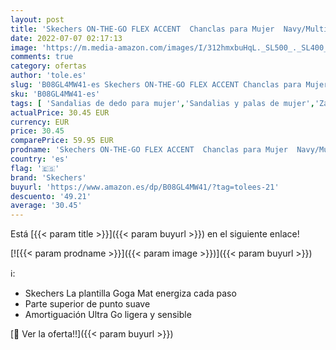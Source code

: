 ```yaml
---
layout: post
title: 'Skechers ON-THE-GO FLEX ACCENT  Chanclas para Mujer  Navy/Multi Textile  36 EU'
date: 2022-07-07 02:17:13
image: 'https://m.media-amazon.com/images/I/312hmxbuHqL._SL500_._SL400_.jpg'
comments: true
category: ofertas
author: 'tole.es'
slug: 'B08GL4MW41-es Skechers ON-THE-GO FLEX ACCENT Chanclas para Mujer...'
sku: 'B08GL4MW41-es'
tags: [ 'Sandalias de dedo para mujer','Sandalias y palas de mujer','Zapatos','Zapatos para mujer','Zapatos y complementos','chanclas','skechers','🇪🇸', ]
actualPrice: 30.45 EUR
currency: EUR
price: 30.45
comparePrice: 59.95 EUR
prodname: 'Skechers ON-THE-GO FLEX ACCENT  Chanclas para Mujer  Navy/Multi Textile  36 EU'
country: 'es'
flag: '🇪🇸'
brand: 'Skechers'
buyurl: 'https://www.amazon.es/dp/B08GL4MW41/?tag=tolees-21'
descuento: '49.21'
average: '30.45'
---
```


Está [{{< param title >}}]({{< param buyurl >}}) en el siguiente enlace!

[![{{< param prodname >}}]({{< param image >}})]({{< param buyurl >}})

ℹ️:

- Skechers La plantilla Goga Mat energiza cada paso
- Parte superior de punto suave
- Amortiguación Ultra Go ligera y sensible

[🛒 Ver la oferta!!]({{< param buyurl >}})
